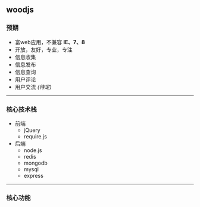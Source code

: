 ## woodjs

### 预期
- 富web应用，不兼容 **IE、7、8**
- 开放，友好，专业，专注
- 信息收集
- 信息发布
- 信息查询
- 用户评论
- 用户交流 *(待定)*

---

### 核心技术栈
- 前端
  - jQuery
  - require.js
- 后端
  - node.js
  - redis
  - mongodb
  - mysql
  - express

---

### 核心功能



